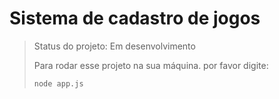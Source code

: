 # Sistema de cadastro de jogos #

> Status do projeto: Em desenvolvimento
>
> Para rodar esse projeto na sua máquina. por favor digite:
> ```
> node app.js
> ```

